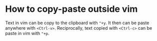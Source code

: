 # How to copy-paste outside vim

Text in vim can be copy to the clipboard with `"+y`. It then can be paste anywhere with `<Ctrl-v>`.
Reciprocally, text copied with `<Ctrl-c>` can be paste in vim with `"+p`.

